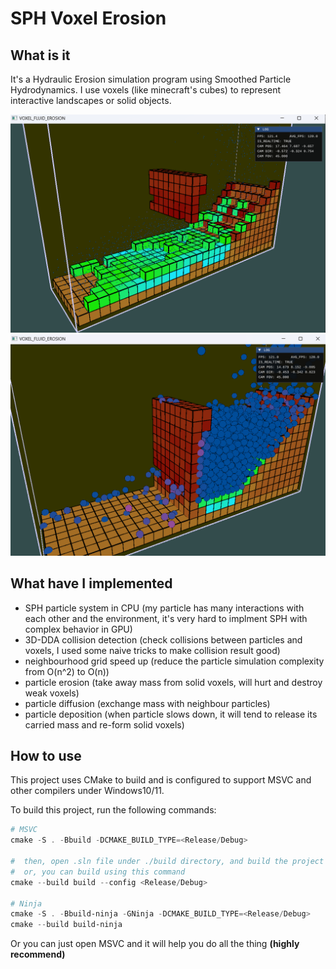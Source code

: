 # SPH Voxel Erosion

## What is it

It's a Hydraulic Erosion simulation program using Smoothed Particle Hydrodynamics. I use voxels (like minecraft's cubes) to represent interactive landscapes or solid objects.

![](sample_images/SPH_1.png)
![](sample_images/SPH_2.png)

## What have I implemented

* SPH particle system in CPU (my particle has many interactions with each other and the environment, it's very hard to implment SPH with complex behavior in GPU)
* 3D-DDA collision detection (check collisions between particles and voxels, I used some naive tricks to make collision result good)
* neighbourhood grid speed up (reduce the particle simulation complexity from O(n^2) to O(n))
* particle erosion (take away mass from solid voxels, will hurt and destroy weak voxels)
* particle diffusion (exchange mass with neighbour particles)
* particle deposition (when particle slows down, it will tend to release its carried mass and re-form solid voxels)

## How to use

This project uses CMake to build and is configured to support MSVC and other compilers under Windows10/11.

To build this project, run the following commands:

```powershell
# MSVC
cmake -S . -Bbuild -DCMAKE_BUILD_TYPE=<Release/Debug>

#  then, open .sln file under ./build directory, and build the project
#  or, you can build using this command
cmake --build build --config <Release/Debug>

# Ninja
cmake -S . -Bbuild-ninja -GNinja -DCMAKE_BUILD_TYPE=<Release/Debug>
cmake --build build-ninja

```

Or you can just open MSVC and it will help you do all the thing **(highly recommend)**






